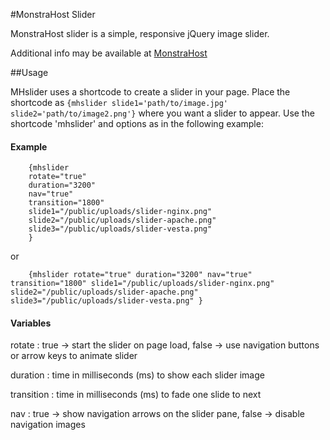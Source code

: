 #MonstraHost Slider

MonstraHost slider is a simple, responsive jQuery image slider.

Additional info may be available at [MonstraHost](http://www.monstrahost.com/)


##Usage

MHslider uses a shortcode to create a slider in your page. Place the shortcode as `{mhslider slide1='path/to/image.jpg' slide2='path/to/image2.png'}` where you want a slider to appear. Use the shortcode 'mhslider' and options as in the following example: 

#### Example

		{mhslider 
		rotate="true" 
		duration="3200" 
		nav="true" 
		transition="1800" 
		slide1="/public/uploads/slider-nginx.png" 
		slide2="/public/uploads/slider-apache.png" 
		slide3="/public/uploads/slider-vesta.png" 
		}

or

		{mhslider rotate="true" duration="3200" nav="true" transition="1800" slide1="/public/uploads/slider-nginx.png" slide2="/public/uploads/slider-apache.png" slide3="/public/uploads/slider-vesta.png" }
		

#### Variables

rotate : true -> start the slider on page load,  false -> use navigation buttons or arrow keys to animate slider

duration : time in milliseconds (ms) to show each slider image

transition : time in milliseconds (ms) to fade one slide to next

nav : true -> show navigation arrows on the slider pane, false -> disable navigation images